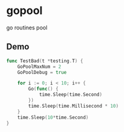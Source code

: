# gopool
go routines pool

## Demo
```go
func TestBad(t *testing.T) {
	GoPoolMaxNum = 2
	GoPoolDebug = true

	for i := 0; i < 10; i++ {
		Go(func() {
			time.Sleep(time.Second)
		})
		time.Sleep(time.Millisecond * 10)
	}
	time.Sleep(10*time.Second)
}
```